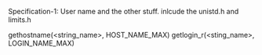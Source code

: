 Specification-1: User name and the other stuff.
inlcude the unistd.h and limits.h


gethostname(<string_name>, HOST_NAME_MAX)
getlogin_r(<sting_name>, LOGIN_NAME_MAX)